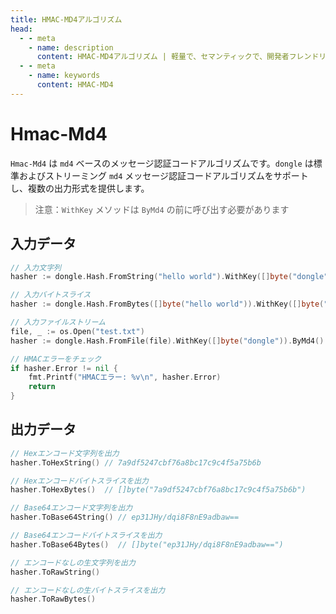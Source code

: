 ```yaml
---
title: HMAC-MD4アルゴリズム
head:
  - - meta
    - name: description
      content: HMAC-MD4アルゴリズム | 軽量で、セマンティックで、開発者フレンドリーなgolang エンコード&暗号ライブラリ
  - - meta
    - name: keywords
      content: HMAC-MD4
---
```


# Hmac-Md4

`Hmac-Md4` は `md4` ベースのメッセージ認証コードアルゴリズムです。`dongle` は標準およびストリーミング `md4` メッセージ認証コードアルゴリズムをサポートし、複数の出力形式を提供します。

> 注意：`WithKey` メソッドは `ByMd4` の前に呼び出す必要があります

## 入力データ

```go
// 入力文字列
hasher := dongle.Hash.FromString("hello world").WithKey([]byte("dongle")).ByMd4()

// 入力バイトスライス
hasher := dongle.Hash.FromBytes([]byte("hello world")).WithKey([]byte("dongle")).ByMd4()

// 入力ファイルストリーム
file, _ := os.Open("test.txt")
hasher := dongle.Hash.FromFile(file).WithKey([]byte("dongle")).ByMd4()

// HMACエラーをチェック
if hasher.Error != nil {
	fmt.Printf("HMACエラー: %v\n", hasher.Error)
	return
}
```

## 出力データ

```go
// Hexエンコード文字列を出力
hasher.ToHexString() // 7a9df5247cbf76a8bc17c9c4f5a75b6b

// Hexエンコードバイトスライスを出力
hasher.ToHexBytes()  // []byte("7a9df5247cbf76a8bc17c9c4f5a75b6b")

// Base64エンコード文字列を出力
hasher.ToBase64String() // ep31JHy/dqi8F8nE9adbaw==

// Base64エンコードバイトスライスを出力
hasher.ToBase64Bytes()  // []byte("ep31JHy/dqi8F8nE9adbaw==")

// エンコードなしの生文字列を出力
hasher.ToRawString()

// エンコードなしの生バイトスライスを出力
hasher.ToRawBytes()
```
